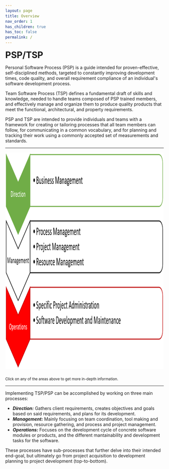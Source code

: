 ```yaml
---
layout: page
title: Overview
nav_order: 1
has_children: true
has_toc: false
permalink: /
---
```

<head>
<script src="http://ajax.googleapis.com/ajax/libs/jquery/1.10.2/jquery.min.js"></script>
<script src="/assets/js/jquery.rwdImageMaps.min.js"></script>
<script src="//ajax.googleapis.com/ajax/libs/jquery/1.9.1/jquery.min.js"></script>
</head>


<style type="text/css">
.sh1 {margin: 0;}
.tg  {line-height: 0;border-collapse:collapse;border-spacing:0;padding:0px;margin:0;border: 0;}
.tg td{margin:0;padding:0px;border: 0;font-family:Arial, sans-serif;font-size:14px;border-style:none;border-width:0px;overflow:hidden;word-break:normal;border-color:white;}
.tg tr{margin: 0;    padding: 0;    border: 0;    font-size: 100%;    font: inherit;    vertical-align: baseline;}
.tg th{line-height: 0;padding:0px;margin:0;font-family:Arial, sans-serif;font-size:14px;font-weight:normal;border-style:none;border-width:0px;overflow:hidden;word-break:normal;border-color:white;}
.tg .tg-c3ow{}.tg .tg-0pky{}.tg .tg-0lax{}
@media screen and (max-width: 767px) {.tg {width: auto !important;}.tg col {width: auto !important;}.tg-wrap {overflow-x: auto;-webkit-overflow-scrolling: touch;margin: auto 0px;}}
</style>

<h1 class="sh1">PSP/TSP</h1>

Personal Software Process (PSP) is a guide intended for proven-effective, self-disciplined methods, targeted to constantly improving development times, code quality, and overall requirement compliance of an individual's software development process.

Team Software Process (TSP) defines a fundamental draft of skills and knowledge, needed to handle teams composed of PSP trained members, and effectively manage and organize them to produce quality products that meet the functional, architectural, and property requirements.

PSP and TSP are intended to provide individuals and teams with a framework for creating or tailoring processes that all team members can follow, for communicating in a common vocabulary, and for planning and tracking their work using a commonly accepted set of measurements and standards. 

<hr>

<div>
	<img src="/images/overview.png" width="1166" height="686" usemap="#overview" alt="" />
	<map name="overview">
        <area target="" alt="Direction" title="Direction" href="#" coords="0,0,182,204" shape="rect">
        <area target="" alt="Management" title="Management" href="#" coords="183,418,-1,209" shape="rect">
        <area target="" alt="Operations" title="Operations" href="/phases/operations" coords="181,648,1,425" shape="rect">
        <area target="" alt="Business Management" title="Business Management" href="#" coords="189,0,1159,204" shape="rect">
        <area target="" alt="Process Management" title="Process Management" href="#" coords="191,210,1159,275" shape="rect">
        <area target="" alt="Project Management" title="Project Management" href="#" coords="191,327,1157,280" shape="rect">
        <area target="" alt="Resource Management" title="Resource Management" href="#" coords="191,333,1160,402" shape="rect">
        <area target="" alt="Specific Project Administration" title="Specific Project Administration" href="/phases/operations/specific_project_administration" coords="191,422,1162,506" shape="rect">
        <area target="" alt="Software Development and Maintenance" title="Software Development and Maintenance" href="/phases/operations/software_development_and_maintenance" coords="191,512,1162,595" shape="rect">
    </map>
</div>

<script>$(document).ready(function(e) {	$('img[usemap]').rwdImageMaps();});</script>

<sub>Click on any of the areas above to get more in-depth information.</sub>

<hr>

Implementing TSP/PSP can be accomplished by working on three main processes:
* _**Direction:**_ Gathers client requirements, creates objectives and goals based on said requirements, and plans for its development.
* _**Management:**_ Mainly focusing on team coordination, tool making and provision, resource gathering, and process and project management.
* _**Operations:**_ Focuses on the development cycle of concrete software modules or products, and the different mantainability and development tasks for the software.

These processes have sub-processes that further delve into their intended end-goal, but ultimately go from project acquisition to development planning to project development (top-to-bottom).